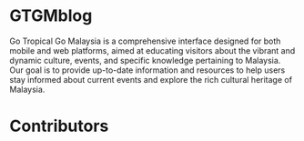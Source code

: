 # GTGMblog
Go Tropical Go Malaysia is a comprehensive interface designed for both mobile and web platforms, aimed at educating visitors about the vibrant and dynamic culture, events, and specific knowledge pertaining to Malaysia. Our goal is to provide up-to-date information and resources to help users stay informed about current events and explore the rich cultural heritage of Malaysia.

# Contributors
